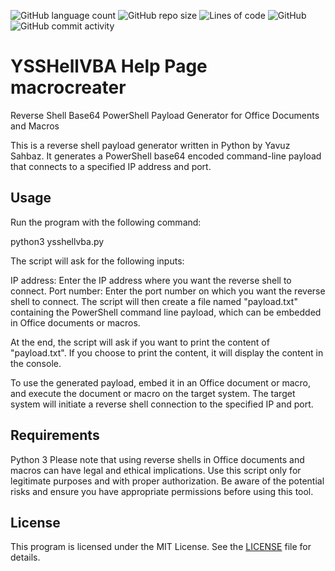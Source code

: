 ![GitHub language count](https://img.shields.io/github/languages/count/YavuzSahbaz/macrocreater)
![GitHub repo size](https://img.shields.io/github/repo-size/YavuzSahbaz/macrocreater)
![Lines of code](https://img.shields.io/tokei/lines/github/YavuzSahbaz/macrocreater)
![GitHub](https://img.shields.io/github/license/YavuzSahbaz/macrocreater)
![GitHub commit activity](https://img.shields.io/github/commit-activity/w/YavuzSahbaz/macrocreater)

# YSSHellVBA Help Page macrocreater

 Reverse Shell Base64 PowerShell Payload Generator for Office Documents and Macros

This is a reverse shell payload generator written in Python by Yavuz Sahbaz. It generates a PowerShell base64 encoded command-line payload that connects to a specified IP address and port.

## Usage

Run the program with the following command:

python3 ysshellvba.py

The script will ask for the following inputs:

IP address: Enter the IP address where you want the reverse shell to connect.
Port number: Enter the port number on which you want the reverse shell to connect.
The script will then create a file named "payload.txt" containing the PowerShell command line payload, which can be embedded in Office documents or macros.

At the end, the script will ask if you want to print the content of "payload.txt". If you choose to print the content, it will display the content in the console.

To use the generated payload, embed it in an Office document or macro, and execute the document or macro on the target system. The target system will initiate a reverse shell connection to the specified IP and port.

## Requirements

Python 3 
Please note that using reverse shells in Office documents and macros can have legal and ethical implications. Use this script only for legitimate purposes and with proper authorization. Be aware of the potential risks and ensure you have appropriate permissions before using this tool.


## License

This program is licensed under the MIT License. See the [LICENSE](./LICENSE) file for details.

